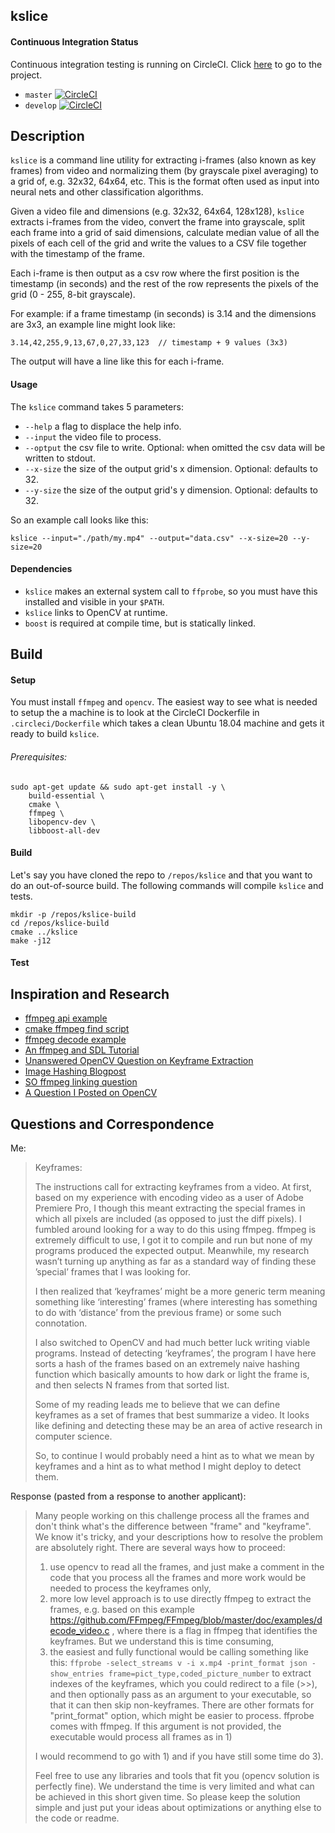 kslice
------

#### Continuous Integration Status

Continuous integration testing is running on CircleCI. Click [here](https://circleci.com/gh/webern/kslice) to go to the project.

  * `master` [![CircleCI](https://circleci.com/gh/webern/kslice/tree/master.svg?style=svg)](https://circleci.com/gh/webern/kslice/tree/master)
  * `develop` [![CircleCI](https://circleci.com/gh/webern/kslice/tree/develop.svg?style=svg)](https://circleci.com/gh/webern/kslice/tree/develop)

## Description

`kslice` is a command line utility for extracting i-frames (also known as key frames) from video and normalizing them (by grayscale pixel averaging) to a grid of, e.g. 32x32, 64x64, etc. This is the format often used as input into neural nets and other classification algorithms.

Given a video file and dimensions (e.g. 32x32, 64x64, 128x128), `kslice` extracts i-frames from the video, convert the frame into grayscale, split each frame into a grid of said dimensions, calculate median value of all the pixels of each cell of the grid and write the values to a CSV file together with the timestamp of the frame.

Each i-frame is then output as a csv row where the first position is the timestamp (in seconds) and the rest of the row represents the pixels of the grid (0 - 255, 8-bit grayscale).

For example: if a frame timestamp (in seconds) is 3.14 and the dimensions are 3x3, an example line might look like:

`3.14,42,255,9,13,67,0,27,33,123  // timestamp + 9 values (3x3)`

The output will have a line like this for each i-frame.

#### Usage

The `kslice` command takes 5 parameters:

  * `--help` a flag to displace the help info.
  * `--input` the video file to process.
  * `--optput` the csv file to write. Optional: when omitted the csv data will be written to stdout.
  * `--x-size` the size of the output grid's x dimension. Optional: defaults to 32.
  * `--y-size` the size of the output grid's y dimension. Optional: defaults to 32.

So an example call looks like this:

`kslice --input="./path/my.mp4" --output="data.csv" --x-size=20 --y-size=20`

#### Dependencies

  * `kslice` makes an external system call to `ffprobe`, so you must have this installed and visible in your `$PATH`.
  * `kslice` links to OpenCV at runtime.
  * `boost` is required at compile time, but is statically linked.

## Build

#### Setup

You must install `ffmpeg` and `opencv`. The easiest way to see what is needed to setup the a machine is to look at the CircleCI Dockerfile in `.circleci/Dockerfile` which takes a clean Ubuntu 18.04 machine and gets it ready to build `kslice`.

###### Prerequisites:

```
sudo apt-get update && sudo apt-get install -y \
    build-essential \
    cmake \
    ffmpeg \
    libopencv-dev \
    libboost-all-dev
```

#### Build

Let's say you have cloned the repo to `/repos/kslice` and that you want to do an out-of-source build. The following commands will compile `kslice` and tests.

```
mkdir -p /repos/kslice-build
cd /repos/kslice-build
cmake ../kslice
make -j12
```

#### Test



Inspiration and Research
------------------------
  * [ffmpeg api example](https://www.ffmpeg.org/doxygen/0.6/api-example_8c-source.html)
  * [cmake ffmpeg find script](https://gist.github.com/royshil/6318407)
  * [ffmpeg decode example](https://unick-soft.ru/article.php?id=14)
  * [An ffmpeg and SDL Tutorial](http://dranger.com/ffmpeg/tutorial01.html)
  * [Unanswered OpenCV Question on Keyframe Extraction](http://answers.opencv.org/question/60390/how-to-get-keyframes-from-videofile/)
  * [Image Hashing Blogpost](https://www.pyimagesearch.com/2017/11/27/image-hashing-opencv-python/)
  * [SO ffmpeg linking question](https://stackoverflow.com/questions/25742626/ffmpeg-link-error)
  * [A Question I Posted on OpenCV](http://answers.opencv.org/question/209548/extracting-keyframes-i-frames-from-a-video)
  
Questions and Correspondence
----------------------------

Me:

> Keyframes:
>
> The instructions call for extracting keyframes from a video. At first, based on my experience with encoding video as a user of Adobe Premiere Pro, I though this meant extracting the special frames in which all pixels are included (as opposed to just the diff pixels). I fumbled around looking for a way to do this using ffmpeg.  ffmpeg is extremely difficult to use, I got it to compile and run but none of my programs produced the expected output.  Meanwhile, my research wasn’t turning up anything as far as a standard way of finding these ’special’ frames that I was looking for.
>
> I then realized that ‘keyframes’ might be a more generic term meaning something like ‘interesting’ frames (where interesting has something to do with ‘distance’ from the previous frame) or some such connotation.
>
> I also switched to OpenCV and had much better luck writing viable programs. Instead of detecting ‘keyframes’, the program I have here sorts a hash of the frames based on an extremely naive hashing function which basically amounts to how dark or light the frame is, and then selects N frames from that sorted list.
>
> Some of my reading leads me to believe that we can define keyframes as a set of frames that best summarize a video. It looks like defining and detecting these may be an area of active research in computer science.
>
> So, to continue I would probably need a hint as to what we mean by keyframes and a hint as to what method I might deploy to detect them.

Response (pasted from a response to another applicant):

> Many people working on this challenge process all the frames and don't think what's the difference between "frame" and "keyframe". We know it's tricky, and your descriptions how to resolve the problem are absolutely right. There are several ways how to proceed:
>   1) use opencv to read all the frames, and just make a comment in the code that you process all the frames and more work would be needed to process the keyframes only,
>   2) more low level approach is to use directly ffmpeg to extract the frames, e.g. based on this example https://github.com/FFmpeg/FFmpeg/blob/master/doc/examples/decode_video.c , where there is a flag in ffmpeg that identifies the keyframes. But we understand this is time consuming,
>   3) the easiest and fully functional would be calling something like this:
> `ffprobe -select_streams v -i x.mp4 -print_format json -show_entries frame=pict_type,coded_picture_number`
to extract indexes of the keyframes, which you could redirect to a file (>>), and then optionally pass as an argument to your executable, so that it can then skip non-keyframes. There are other formats for "print_format" option, which might be easier to process. ffprobe comes with ffmpeg. If this argument is not provided, the executable would process all frames as in 1)
>
> I would recommend to go with 1) and if you have still some time do 3). 
>
> Feel free to use any libraries and tools that fit you (opencv solution is perfectly fine). We understand the time is very limited and what can be achieved in this short given time. So please keep the solution simple and just put your ideas about optimizations or anything else to the code or readme. 